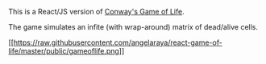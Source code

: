 
This is a React/JS version of [Conway's Game of Life](https://en.wikipedia.org/wiki/Conway%27s_Game_of_Life).

The game simulates an infite (with wrap-around) matrix of dead/alive cells.

[[https://raw.githubusercontent.com/angelaraya/react-game-of-life/master/public/gameoflife.png]]